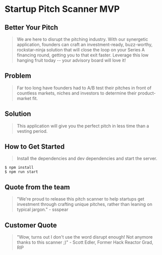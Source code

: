 # Startup Pitch Scanner MVP

## Better Your Pitch

> We are here to disrupt the pitching industry. With our synergetic application, founders can craft an investment-ready, buzz-worthy, rockstar-ninja solution that will close the loop on your Series A financing round, getting you to that exit faster. Leverage this low hanging fruit today -- your advisory board will love it!

## Problem

> Far too long have founders had to A/B test their pitches in front of countless markets, niches and investors to determine their product-market fit.

## Solution

> This application will give you the perfect pitch in less time than a vesting period.

## How to Get Started

> Install the dependencies and dev dependencies and start the server.

```
$ npm install
$ npm run start
```

## Quote from the team

> "We're proud to release this pitch scanner to help startups get investment through crafting unique pitches, rather than leaning on typical jargon." - ssspear

## Customer Quote

> "Wow, turns out I don't use the word disrupt enough! Not anymore thanks to this scanner ;)" - Scott Edler, Former Hack Reactor Grad, RIP

